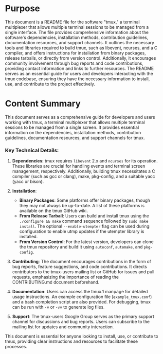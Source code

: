 # Purpose
This document is a README file for the software "tmux," a terminal multiplexer that allows multiple terminal sessions to be managed from a single interface. The file provides comprehensive information about the software's dependencies, installation methods, contribution guidelines, documentation resources, and support channels. It outlines the necessary tools and libraries required to build tmux, such as libevent, ncurses, and a C compiler, and offers instructions for installation from binary packages, release tarballs, or directly from version control. Additionally, it encourages community involvement through bug reports and code contributions, providing contact information and links to further resources. The README serves as an essential guide for users and developers interacting with the tmux codebase, ensuring they have the necessary information to install, use, and contribute to the project effectively.
# Content Summary
This document serves as a comprehensive guide for developers and users working with tmux, a terminal multiplexer that allows multiple terminal sessions to be managed from a single screen. It provides essential information on the dependencies, installation methods, contribution guidelines, documentation resources, and support channels for tmux.

### Key Technical Details:

1. **Dependencies**: tmux requires `libevent` 2.x and `ncurses` for its operation. These libraries are crucial for handling events and terminal screen management, respectively. Additionally, building tmux necessitates a C compiler (such as gcc or clang), make, pkg-config, and a suitable yacc (yacc or bison).

2. **Installation**:
   - **Binary Packages**: Some platforms offer binary packages, though they may not always be up-to-date. A list of these platforms is available on the tmux GitHub wiki.
   - **From Release Tarball**: Users can build and install tmux using the `./configure && make` command sequence followed by `sudo make install`. The optional `--enable-utempter` flag can be used during configuration to enable utmp updates if the utempter library is installed.
   - **From Version Control**: For the latest version, developers can clone the tmux repository and build it using `autoconf`, `automake`, and `pkg-config`.

3. **Contributing**: The document encourages contributions in the form of bug reports, feature suggestions, and code contributions. It directs contributors to the tmux-users mailing list or GitHub for issues and pull requests, emphasizing the importance of reading the CONTRIBUTING.md document beforehand.

4. **Documentation**: Users can access the tmux.1 manpage for detailed usage instructions. An example configuration file (`example_tmux.conf`) and a bash completion script are also provided. For debugging, tmux can be run with `-v` or `-vv` to generate log files.

5. **Support**: The tmux-users Google Group serves as the primary support channel for discussions and bug reports. Users can subscribe to the mailing list for updates and community interaction.

This document is essential for anyone looking to install, use, or contribute to tmux, providing clear instructions and resources to facilitate these processes.
